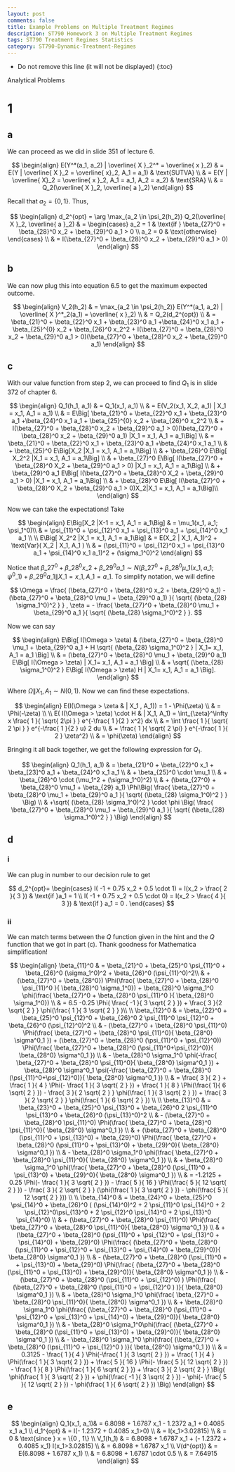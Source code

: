 ```yaml
---
layout: post
comments: false
title: Example Problems on Multiple Treatment Regimes
description: ST790 Homework 3 on Multiple Treatment Regimes
tags: ST790 Treatment Regimes Statistics
category: ST790-Dynamic-Treatment-Regimes
---
```


* Do not remove this line (it will not be displayed)
{:toc}

Analytical Problems

# 1

## a
We can proceed as we did in slide 351 of lecture 6.

$$
\begin{align}
E(Y^*(a_1, a_2) | \overline{ X }_2^* = \overline{ x }_2) & = E(Y | \overline{ X }_2 = \overline{ x}_2, A_1 = a_1) & \text{SUTVA} \\
    & = E(Y | \overline{ X}_2 = \overline{ x }_2, A_1 = a_1, A_2 = a_2) & \text{SRA} \\
    & = Q_2(\overline{ X }_2, \overline{ a }_2)
\end{align}
$$

Recall that $a_2 = \{0,1 \}$. Thus,

$$
\begin{align}
d_2^{opt}  = \arg \max_{a_2 \in \psi_2(h_2)} Q_2(\overline{ X }_2, \overline{ a }_2) & = 
\begin{cases}
a_2 = 1 & \text{if } \beta_{27}^0 + \beta_{28}^0 x_2 + \beta_{29}^0 a_1 > 0 \\
a_2 = 0 & \text{otherwise}
\end{cases} \\
& = I(\beta_{27}^0 + \beta_{28}^0 x_2 + \beta_{29}^0 a_1 > 0)
\end{align}
$$


## b
We can now plug this into equation 6.5 to get the maximum expected outcome.

$$
\begin{align}
V_2(h_2) & = \max_{a_2 \in \psi_2(h_2)} E(Y^*(a_1, a_2) | \overline{ X }^*_2(a_1) = \overline{ x }_2) \\
    & = Q_2(d_2^{opt}) \\
    & = \beta_{21}^0 + \beta_{22}^0 x_1 + \beta_{23}^0 a_1 +\beta_{24}^0 x_1 a_1 + \beta_{25}^{0} x_2 + \beta_{26}^0 x_2^2 + I(\beta_{27}^0 + \beta_{28}^0 x_2 + \beta_{29}^0 a_1 > 0)(\beta_{27}^0 + \beta_{28}^0 x_2 + \beta_{29}^0 a_1)
\end{align}
$$



## c
With our value function from step 2, we can proceed to find $Q_1$ is in slide 372 of chapter 6.

$$
\begin{align}
Q_1(h_1, a_1) & = Q_1(x_1, a_1) \\
    & = E(V_2(x_1, X_2, a_1) | X_1 = x_1, A_1 = a_1) \\
    & = E\Big[ \beta_{21}^0 + \beta_{22}^0 x_1 + \beta_{23}^0 a_1 +\beta_{24}^0 x_1 a_1 + \beta_{25}^{0} x_2 + \beta_{26}^0 x_2^2 \\
    & + I(\beta_{27}^0 + \beta_{28}^0 x_2 + \beta_{29}^0 a_1 > 0)(\beta_{27}^0 + \beta_{28}^0 x_2 + \beta_{29}^0 a_1) |X_1 = x_1, A_1 = a_1\Big] \\
    & = \beta_{21}^0 + \beta_{22}^0 x_1 + \beta_{23}^0 a_1 +\beta_{24}^0 x_1 a_1 \\
    & + \beta_{25}^0 E\Big[X_2 |X_1 = x_1, A_1 = a_1\Big] \\
    & + \beta_{26}^0 E\Big[  X_2^2 |X_1 = x_1, A_1 = a_1\Big] \\
    & + \beta_{27}^0 E\Big[ I(\beta_{27}^0 + \beta_{28}^0 X_2  + \beta_{29}^0 a_1 > 0) |X_1 = x_1, A_1 = a_1\Big] \\
    & + \beta_{29}^0 a_1 E\Big[ I(\beta_{27}^0 + \beta_{28}^0 X_2 + \beta_{29}^0 a_1 > 0) |X_1 = x_1, A_1 = a_1\Big] \\
    & + \beta_{28}^0  E\Big[ I(\beta_{27}^0 + \beta_{28}^0 X_2 + \beta_{29}^0 a_1 > 0)X_2|X_1 = x_1, A_1 = a_1\Big]\\
\end{align}
$$
    
Now we can take the expectations! Take
    
$$
\begin{align}
E\Big[X_2 |X-1 = x_1, A_1 = a_1\Big] & = \mu_1(x_1, a_1; \psi_1^0)\\
    & = \psi_{11}^0 + \psi_{12}^0 x_1 + \psi_{13}^0 a_1 + \psi_{14}^0 x_1 a_1 \\ \\
E\Big[  X_2^2 |X_1 = x_1, A_1 = a_1\Big] & = E(X_2 | X_1, A_1)^2 + \text{Var}(  X_2 | X_1, A_1 ) \\
    & = (\psi_{11}^0 + \psi_{12}^0 x_1 + \psi_{13}^0 a_1 + \psi_{14}^0 x_1 a_1)^2 + (\sigma_1^0)^2
\end{align}
$$


Notice that $\beta\_{27}^0 + \beta\_{28}^0 x\_2 + \beta\_{29}^0 a\_1  \sim N(\beta\_{27}^0 + \beta\_{28}^0 \mu\_1(x\_1, a\_1 ; \psi^0\_1) + \beta\_{29}^0 a\_1 \| X\_1 = x\_1, A\_1 = a\_1$. To simplify notation, we will define


$$
\Omega = \frac{ (\beta_{27}^0 + \beta_{28}^0 x_2 + \beta_{29}^0 a_1) - (\beta_{27}^0 + \beta_{28}^0 \mu_1 + \beta_{29}^0 a_1)  }{ \sqrt{ (\beta_{28} \sigma_1^0)^2 } } , \zeta = - \frac{ \beta_{27}^0 + \beta_{28}^0 \mu_1 + \beta_{29}^0 a_1  }{ \sqrt{ (\beta_{28} \sigma_1^0)^2 } }.
$$

Now we can say

$$
\begin{align}
E\Big[ I(\Omega > \zeta) & (\beta_{27}^0 + \beta_{28}^0 \mu_1 + \beta_{29}^0 a_1 + H \sqrt{ (\beta_{28} \sigma_1^0)^2 } | X_1= x_1, A_1 = a_1 \Big] \\ 
    & = (\beta_{27}^0 + \beta_{28}^0 \mu_1 + \beta_{29}^0 a_1) E\Big[ I(\Omega > \zeta)  | X_1= x_1, A_1 = a_1 \Big] \\ 
    & + \sqrt{ (\beta_{28} \sigma_1^0)^2 } E\Big[ I(\Omega > \zeta)  H  | X_1= x_1, A_1 = a_1 \Big].
\end{align}
$$

Where $\Omega \|X_1, A_1 \sim N(0, 1)$. Now we can find these expectations.

$$
\begin{align}
E(I(\Omega > \zeta & |  X_1 , A_1))  = 1 - \Phi(\zeta) \\
    & = \Phi(-\zeta) \\ \\
E( I(\Omega > \zeta)  \cdot H & | X_1, A_1) = \int_{\zeta}^\infty x \frac{ 1 }{ \sqrt{ 2\pi } } e^{-\frac{ 1 }{2  } x^2} dx \\
    & = \int \frac{ 1 }{ \sqrt{ 2 \pi } } e^{-\frac{ 1 }{2  } u} 2 du \\
    & = \frac{ 1 }{ \sqrt{ 2 \pi} } e^{-\frac{ 1 }{ 2 } \zeta^2} \\
    & = \phi(\zeta)
\end{align}
$$

Bringing it all back together, we get the following expression for $Q_1$.

$$
\begin{align}
Q_1(h_1, a_1) & = \beta_{21}^0 + \beta_{22}^0 x_1 + \beta_[23]^0 a_1 + \beta_{24}^0 x_1 a_1 \\
    & + \beta_{25}^0 \cdot \mu_1 \\
    & + \beta_{26}^0 \cdot (\mu_1^2 + (\sigma_1^0)^2) \\
    & + (\beta_{27^0} + \beta_{28}^0 \mu_1 + \beta_{29} a_1) \Phi\Big( \frac{ \beta_{27}^0 + \beta_{28}^0 \mu_1 + \beta_{29}^0 a_1  }{ \sqrt{ (\beta_{28} \sigma_1^0)^2 } } \Big) \\
    & +\sqrt{ (\beta_{28} \sigma_1^0)^2 } \cdot  \phi \Big( \frac{ \beta_{27}^0 + \beta_{28}^0 \mu_1 + \beta_{29}^0 a_1  }{ \sqrt{ (\beta_{28} \sigma_1^0)^2 } } \Big)
\end{align}
$$

## d
### i
We can plug in number to our decision rule to get

$$
d_2^{opt}= \begin{cases}
I( -1 + 0.75 x_2 + 0.5 \cdot 1) = I(x_2 > \frac{ 2 }{ 3 }) & \text{if }a_1 = 1 \\
I( -1 + 0.75 x_2 + 0.5 \cdot 0) = I(x_2 > \frac{ 4 }{ 3 }) & \text{if } a_1 = 0 .
\end{cases}
$$


### ii
We can match terms between the $Q$ function given in the hint and the $Q$ function that we got in part (c). Thank goodness for Mathematica simplification!

$$
\begin{align}
\beta_{11}^0 & = \beta_{21}^0 + \beta_{25}^0 \psi_{11}^0 + \beta_{26}^0 (\sigma_1^0)^2 + \beta_{26}^0 (\psi_{11}^0)^2\\
    & + (\beta_{27}^0 + \beta_{28^0}) \Phi(\frac{ \beta_{27}^0 + \beta_{28}^0 \psi_{11}^0 }{ \beta_{28}^0 \sigma_1^0}) + \beta_{28}^0 \sigma_1^0 \phi(\frac{ \beta_{27}^0 + \beta_{28}^0 \psi_{11}^0 }{ \beta_{28}^0 \sigma_1^0}) \\
    & = 6.5 -0.25 \Phi( \frac{ -1 }{ 3 \sqrt{ 2 } }) + \frac{ 3  }{2 \sqrt{ 2 } } \phi(\frac{ 1 }{ 3 \sqrt{ 2 } } )\\ \\
\beta_{12}^0 & = \beta_{22}^0 + \beta_{25}^0 \psi_{12}^0 + \beta_{26}^0 2 \psi_{11}^0 \psi_{12}^0 + \beta_{26}^0 (\psi_{12}^0)^2 \\
    & - (\beta_{27}^0 + \beta_{28}^0 \psi_{11}^0) \Phi(\frac{ \beta_{27}^0 + \beta_{28}^0  \psi_{11}^0}{ \beta_{28^0} \sigma^0_1 }) + (\beta_{27}^0 + \beta_{28}^0 (\psi_{11}^0 + \psi_{12}^0)) \Phi(\frac{ \beta_{27}^0 + \beta_{28}^0  (\psi_{11}^0+\psi_{12}^0)}{ \beta_{28^0} \sigma^0_1 }) \\
    & - \beta_{28}^0 \sigma_1^0 \phi(-\frac{ \beta_{27}^0 + \beta_{28}^0  \psi_{11}^0}{ \beta_{28^0} \sigma^0_1 }) + \beta_{28}^0 \sigma^0_1 \psi(-\frac{ \beta_{27}^0 + \beta_{28}^0  (\psi_{11}^0+\psi_{12}^0)}{ \beta_{28^0} \sigma^0_1 }) \\
    & = \frac{ 3 }{ 2 } + \frac{ 1 }{ 4 } \Phi(- \frac{ 1 }{ 3 \sqrt{ 2 } }) + \frac{ 1 }{ 8 } \Phi(\frac{ 1}{ 6 \sqrt{ 2 } }) - \frac{ 3 }{ 2 \sqrt{ 2 } } \phi(\frac{ 1 }{ 3 \sqrt{ 2 } }) + \frac{ 3 }{ 2 \sqrt{ 2 } } \phi(\frac{ 1 }{ 6 \sqrt{ 2 } })   \\ \\
\beta_{13}^0 & = \beta_{23}^0 + \beta_{25}^0 \psi_{13}^0 + \beta_{26}^0 2 \psi_{11}^0 \psi_{13}^0 + \beta_{26}^0 (\psi_{13}^0)^2 \\
    & - (\beta_{27}^0 + \beta_{28}^0 \psi_{11}^0) \Phi(\frac{ \beta_{27}^0 + \beta_{28}^0  \psi_{11}^0}{ \beta_{28^0} \sigma^0_1 }) \\
    & + (\beta_{27}^0 + \beta_{28}^0  (\psi_{11}^0 + \psi_{13}^0) + \beta_{29}^0) \Phi(\frac{ \beta_{27}^0 + \beta_{28}^0  (\psi_{11}^0 + \psi_{13}^0) + \beta_{29}^0}{ \beta_{28^0} \sigma^0_1 }) \\
    & - \beta_{28}^0 \sigma_1^0 \phi(\frac{ \beta_{27}^0 + \beta_{28}^0  \psi_{11}^0}{ \beta_{28^0} \sigma^0_1 }) \\
    & + \beta_{28}^0 \sigma_1^0 \phi(\frac{ \beta_{27}^0 + \beta_{28}^0  (\psi_{11}^0 + \psi_{13}^0) + \beta_{29}^0}{ \beta_{28^0} \sigma^0_1 }) \\
    & = -1.2125 + 0.25 \Phi(- \frac{ 1 }{ 3 \sqrt{ 2 } }) - \frac{ 5 }{ 16 } \Phi(\frac{ 5 }{ 12 \sqrt{ 2 } }) - \frac{ 3 }{ 2 \sqrt{ 2 } } (\phi(\frac{ 1 }{ 3 \sqrt{ 2 } }) - \phi(\frac{ 5 }{ 12 \sqrt{ 2 } })) \\ \\
\beta_{14}^0 & = \beta_{24}^0 + \beta_{25}^0 \psi_{14}^0 + \beta_{26}^0 ( (\psi_{14}^0)^2 + 2 \psi_{11}^0 \psi_{14}^0 + 2 \psi_{12}^0\psi_{13}^0 + 2 \psi_{12}^0 \psi_{14}^0 + 2 \psi_{13}^0 \psi_{14}^0) \\
    & + (\beta_{27}^0 + \beta_{28}^0  \psi_{11}^0) \Phi(\frac{ \beta_{27}^0 + \beta_{28}^0  \psi_{11}^0}{ \beta_{28^0} \sigma^0_1 }) \\
    & + (\beta_{27}^0 + \beta_{28}^0  (\psi_{11}^0 + \psi_{12}^0 + \psi_{13}^0 + \psi_{14}^0) + \beta_{29}^0) \Phi(\frac{ (\beta_{27}^0 + \beta_{28}^0  (\psi_{11}^0 + \psi_{12}^0 + \psi_{13}^0 + \psi_{14}^0) + \beta_{29}^0)}{ \beta_{28^0} \sigma^0_1 }) \\
    & - (\beta_{27}^0 + \beta_{28}^0  (\psi_{11}^0 + + \psi_{13}^0) + \beta_{29}^0) \Phi(\frac{ (\beta_{27}^0 + \beta_{28}^0  (\psi_{11}^0 + \psi_{13}^0) + \beta_{29}^0)}{ \beta_{28^0} \sigma^0_1 }) \\
    & - (\beta_{27}^0 + \beta_{28}^0  (\psi_{11}^0 + \psi_{12}^0) ) \Phi(\frac{ (\beta_{27}^0 + \beta_{28}^0  (\psi_{11}^0 + \psi_{12}^0 ) )}{ \beta_{28^0} \sigma^0_1 }) \\
    & + \beta_{28}^0 \sigma_1^0 \phi(\frac{ \beta_{27}^0 + \beta_{28}^0  \psi_{11}^0}{ \beta_{28^0} \sigma^0_1 }) \\
    & + \beta_{28}^0 \sigma_1^0 \phi(\frac{ (\beta_{27}^0 + \beta_{28}^0  (\psi_{11}^0 + \psi_{12}^0 + \psi_{13}^0 + \psi_{14}^0) + \beta_{29}^0)}{ \beta_{28^0} \sigma^0_1 }) \\
    & - \beta_{28}^0 \sigma_1^0\phi(\frac{ (\beta_{27}^0 + \beta_{28}^0  (\psi_{11}^0 + \psi_{13}^0) + \beta_{29}^0)}{ \beta_{28^0} \sigma^0_1 }) \\
    & - \beta_{28}^0 \sigma_1^0 \phi(\frac{ (\beta_{27}^0 + \beta_{28}^0  (\psi_{11}^0 + \psi_{12}^0 ) )}{ \beta_{28^0} \sigma^0_1 }) \\
    & = 0.3125 - \frac{ 1 }{ 4 } \Phi(-\frac{ 1 }{ 3 \sqrt{ 2 } }) + \frac{ 1 }{ 4 } \Phi(\frac{ 1 }{ 3 \sqrt{ 2 } }) + \frac{ 5 }{ 16 } \Phi(- \frac{ 5 }{ 12 \sqrt{ 2 } }) - \frac{ 1 }{ 8 } \Phi(\frac{ 1 }{ 6 \sqrt{ 2 } }) + \frac{ 3 }{ 2 \sqrt{ 2 } } \Big( \phi(\frac{ 1 }{ 3 \sqrt{ 2 } }) + \phi(\frac{ -1 }{ 3 \sqrt{ 2 } }) - \phi(- \frac{ 5 }{ 12 \sqrt{ 2 } }) - \phi(\frac{ 1 }{ 6 \sqrt{ 2 } }) \Big)
 \end{align}
$$


## e
$$
\begin{align}
Q_1(x_1, a_1)&  = 6.8098 + 1.6787 x_1 - 1.2372 a_1 + 0.4085 x_1 a_1 \\
d_1^{opt} & = I(- 1.2372 + 0.4085 x_1>0) \\
    & = I(x_1>3.02815) \\
    & = 0 & \text{since } x = \{0 , 1\} \\
V_1(h_1) & = 6.8098 + 1.6787 x_1 + (- 1.2372  + 0.4085 x_1) I(x_1>3.02815) \\
    & = 6.8098 + 1.6787 x_1 \\
V(d^{opt}) & = E(6.8098 + 1.6787 x_1) \\
    & = 6.8098 + 1.6787 \cdot 0.5 \\
    & = 7.64915
\end{align}
$$
